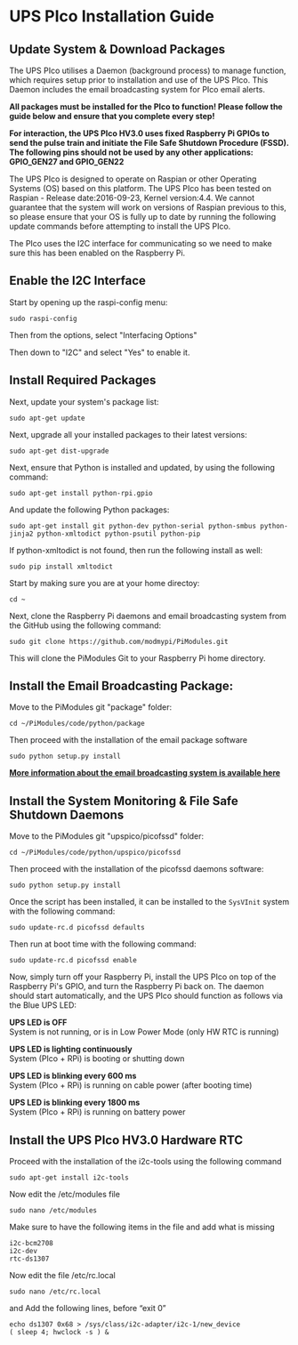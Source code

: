 # UPS PIco Installation Guide

## Update System & Download Packages

The UPS PIco utilises a Daemon (background process) to manage function, which requires setup prior to installation and use of the UPS PIco. This Daemon includes the email broadcasting system for PIco email alerts.

**All packages must be installed for the PIco to function! Please follow the guide below and ensure that you complete every step!**

**For interaction, the UPS PIco HV3.0 uses fixed Raspberry Pi GPIOs to send the pulse train and initiate the File Safe Shutdown Procedure (FSSD). The following pins should not be used by any other applications:**
**GPIO_GEN27 and GPIO_GEN22**

The UPS PIco is designed to operate on Raspian or other Operating Systems (OS) based on this platform. The UPS PIco has been tested on Raspian - Release date:2016-09-23, Kernel version:4.4. We cannot guarantee that the system will work on versions of Raspian previous to this, so please ensure that your OS is fully up to date by running the following update commands before attempting to install the UPS PIco.

The PIco uses the I2C interface for communicating so we need to make sure this has been enabled on the Raspberry Pi.

## Enable the I2C Interface

Start by opening up the raspi-config menu:

`sudo raspi-config`

Then from the options, select "Interfacing Options"

Then down to "I2C" and select "Yes" to enable it.

## Install Required Packages

Next, update your system's package list:

    sudo apt-get update

Next, upgrade all your installed packages to their latest versions:

    sudo apt-get dist-upgrade

Next, ensure that Python is installed and updated, by using the following command:

    sudo apt-get install python-rpi.gpio

And update the following Python packages:

    sudo apt-get install git python-dev python-serial python-smbus python-jinja2 python-xmltodict python-psutil python-pip

If python-xmltodict is not found, then run the following install as well:

    sudo pip install xmltodict

Start by making sure you are at your home directoy:

    cd ~

Next, clone the Raspberry Pi daemons and email broadcasting system from the GitHub using the following command:

    sudo git clone https://github.com/modmypi/PiModules.git

This will clone the PiModules Git to your Raspberry Pi home directory.

## Install the Email Broadcasting Package:

Move to the PiModules git "package" folder:

    cd ~/PiModules/code/python/package

Then proceed with the installation of the email package software

    sudo python setup.py install

**[More information about the email broadcasting system is available here](https://github.com/modmypi/PiModules)**

## Install the System Monitoring & File Safe Shutdown Daemons

Move to the PiModules git "upspico/picofssd" folder:

    cd ~/PiModules/code/python/upspico/picofssd

Then proceed with the installation of the picofssd daemons software:

    sudo python setup.py install

Once the script has been installed, it can be installed to the `SysVInit` system with the following command:

    sudo update-rc.d picofssd defaults

Then run at boot time with the following command:

    sudo update-rc.d picofssd enable

Now, simply turn off your Raspberry Pi, install the UPS PIco on top of the Raspberry Pi's GPIO, and turn the Raspberry Pi back on. The daemon should start automatically, and the UPS PIco should function as follows via the Blue UPS LED:

**UPS LED is OFF**  
System is not running, or is in Low Power Mode (only HW RTC is running)

**UPS LED is lighting continuously**  
System (PIco + RPi) is booting or shutting down

**UPS LED is blinking every 600 ms**  
System (PIco + RPi)  is running on cable power (after booting time)

**UPS LED is blinking every 1800 ms**  
System (PIco + RPi)  is running on battery power

## Install the UPS PIco HV3.0 Hardware RTC

Proceed with the installation of the i2c-tools using the following command

    sudo apt-get install i2c-tools

Now edit the /etc/modules file 

    sudo nano /etc/modules

Make sure to have the following items in the file and add what is missing 

    i2c-bcm2708
    i2c-dev
    rtc-ds1307

Now edit the file /etc/rc.local 

    sudo nano /etc/rc.local

and Add the following lines, before “exit 0” 

    echo ds1307 0x68 > /sys/class/i2c-adapter/i2c-1/new_device
    ( sleep 4; hwclock -s ) &
 
